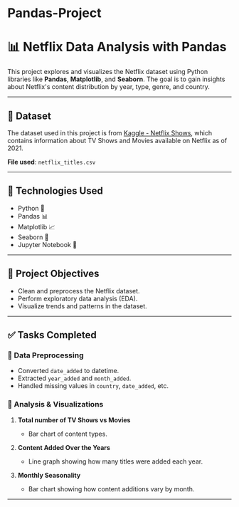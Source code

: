 # Pandas-Project

# 📊 Netflix Data Analysis with Pandas

This project explores and visualizes the Netflix dataset using Python libraries like **Pandas**, **Matplotlib**, and **Seaborn**. The goal is to gain insights about Netflix's content distribution by year, type, genre, and country.

---

## 📁 Dataset

The dataset used in this project is from [Kaggle - Netflix Shows](https://www.kaggle.com/datasets/shivamb/netflix-shows), which contains information about TV Shows and Movies available on Netflix as of 2021.

**File used**: `netflix_titles.csv`

---

## 🧰 Technologies Used

- Python 🐍
- Pandas 📊
- Matplotlib 📈
- Seaborn 🎨
- Jupyter Notebook 📓

---

## 📌 Project Objectives

- Clean and preprocess the Netflix dataset.
- Perform exploratory data analysis (EDA).
- Visualize trends and patterns in the dataset.

---

## ✅ Tasks Completed

### 🔹 Data Preprocessing
- Converted `date_added` to datetime.
- Extracted `year_added` and `month_added`.
- Handled missing values in `country`, `date_added`, etc.

### 🔹 Analysis & Visualizations

1. **Total number of TV Shows vs Movies**
   - Bar chart of content types.

2. **Content Added Over the Years**
   - Line graph showing how many titles were added each year.

3. **Monthly Seasonality**
   - Bar chart showing how content additions vary by month.

---
